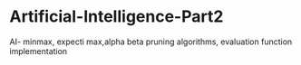 # Artificial-Intelligence-Part2
AI- minmax, expecti max,alpha beta pruning algorithms, evaluation function implementation
